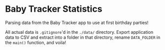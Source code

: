 # Baby Tracker Statistics

Parsing data from the Baby Tracker app to use at first birthday parties!

All actual data is `.gitignore`'d in the `./data/` directory. Export application data to CSV and extract into a folder in that directory, rename `DATA_FOLDER` in the `main()` function, and voila!